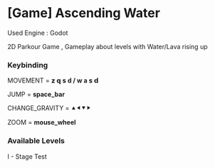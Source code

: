 # [Game] Ascending Water
Used Engine : Godot

2D Parkour Game , Gameplay about levels with Water/Lava rising up

### Keybinding ###

MOVEMENT = **𝘇 𝗾 𝘀 d / w a 𝘀 𝗱**

JUMP = **space_bar**

CHANGE_GRAVITY = ⯅⯇⯆⯈

ZOOM = **mouse_wheel**

### Available Levels ###

I - Stage Test
